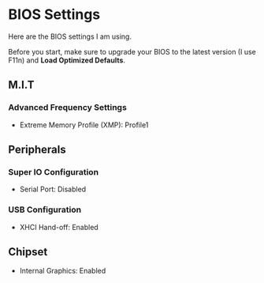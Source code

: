 # BIOS Settings

Here are the BIOS settings I am using.

Before you start, make sure to upgrade your BIOS to the latest version (I use F11n) and **Load Optimized Defaults**.

## M.I.T

### Advanced Frequency Settings

* Extreme Memory Profile (XMP): Profile1

## Peripherals

### Super IO Configuration

* Serial Port: Disabled

### USB Configuration

* XHCI Hand-off: Enabled

## Chipset

* Internal Graphics: Enabled

